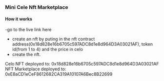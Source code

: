 ### Mini Cele Nft Marketplace

#### How it works

-go to the live link here

- create an nft by puting in the nft contract address(0x18d828e16b6705c597ADC8d1e8d964D3A03021AF), token id(from 1 to 4) and the price in celo
- create the nft.

Celo NFT deployed to: 0x18d828e16b6705c597ADC8d1e8d964D3A03021AF
NFT Marketplace deployed to: 0xE8aCD1eCeF8612682CA319A10107A6Bec8B22699
